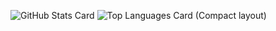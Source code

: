 ![GitHub Stats Card](https://github-readme-stats.vercel.app/api?username=texture08&show_icons=true&theme=dracula)   ![Top Languages Card (Compact layout)](https://github-readme-stats.vercel.app/api/top-langs/?username=texture08&layout=compact&theme=dracula)

